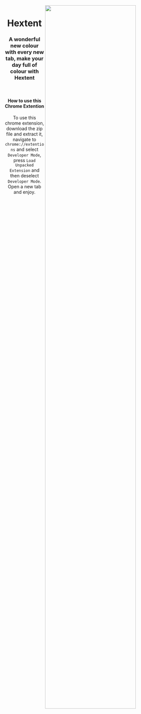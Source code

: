 <img src="https://raw.githubusercontent.com/SimpleBinary/Extent-Chrome/master/Hextent.png" width="75%" height="width" align="right">
<h1 align="center">Hextent</h1>
<h3 align="center">A wonderful new colour with every new tab, make your day full of colour with Hextent</h3>
<br>
<h4 align="center">How to use this Chrome Extention</h4>
<p align="center">To use this chrome extension, download the zip file and extract it, navigate to <code>chrome://extentions</code> and select <code>Developer Mode</code>, press <code>Load Unpacked Extension</code> and then deselect <code>Developer Mode</code>. Open a new tab and enjoy.</p>
